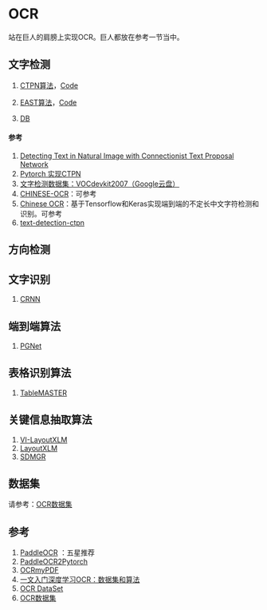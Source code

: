 # OCR

站在巨人的肩膀上实现OCR。巨人都放在参考一节当中。

## 文字检测

1. [CTPN算法](./doc/CTPN_Detection.md)，[Code](./Detection/CTPN/train.py)

2. [EAST算法](./doc/EAST_Detection.md)，[Code](./Detection/EAST/ReadMe.md)

3. [DB]()



#### 参考

1. [Detecting Text in Natural Image with Connectionist Text Proposal Network](https://arxiv.org/pdf/1609.03605.pdf)
2. [Pytorch 实现CTPN](https://github.com/BADBADBADBOY/pytorch.ctpn)
2. [文字检测数据集：VOCdevkit2007（Google云盘）](https://drive.google.com/file/d/1S9K9NKkA0RYlBswCfyUI0dv_fI4r5bcX/view)
3. [CHINESE-OCR](https://github.com/xiaofengShi/CHINESE-OCR)：可参考
4. [Chinese OCR](https://github.com/YCG09/chinese_ocr)：基于Tensorflow和Keras实现端到端的不定长中文字符检测和识别。可参考
5. [text-detection-ctpn](https://github.com/eragonruan/text-detection-ctpn)



## 方向检测


## 文字识别

1. [CRNN]()



## 端到端算法

1. [PGNet](https://github.com/PaddlePaddle/PaddleOCR/blob/release/2.6/doc/doc_ch/algorithm_e2e_pgnet.md)


## 表格识别算法

1. [TableMASTER](https://github.com/PaddlePaddle/PaddleOCR/blob/release/2.6/doc/doc_ch/algorithm_table_master.md)


## 关键信息抽取算法

1. [VI-LayoutXLM](https://github.com/PaddlePaddle/PaddleOCR/blob/release/2.6/doc/doc_ch/algorithm_kie_vi_layoutxlm.md)
2. [LayoutXLM](https://github.com/PaddlePaddle/PaddleOCR/blob/release/2.6/doc/doc_ch/algorithm_kie_layoutxlm.md)
3. [SDMGR](https://github.com/PaddlePaddle/PaddleOCR/blob/release/2.6/doc/doc_ch/algorithm_kie_sdmgr.md)

## 数据集

请参考：[OCR数据集](./doc/OCR%E6%95%B0%E6%8D%AE%E9%9B%86.md)

## 参考

1. [PaddleOCR](https://github.com/PaddlePaddle/PaddleOCR) ：五星推荐
2. [PaddleOCR2Pytorch](https://github.com/frotms/PaddleOCR2Pytorch)
3. [OCRmyPDF](https://github.com/ocrmypdf/OCRmyPDF)
4. [一文入门深度学习OCR：数据集和算法](https://zhuanlan.zhihu.com/p/356842725)
5. [OCR DataSet](https://github.com/WenmuZhou/OCR_DataSet)
6. [OCR数据集](./doc/OCR%E6%95%B0%E6%8D%AE%E9%9B%86.md)




